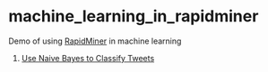 # machine_learning_in_rapidminer
Demo of using [RapidMiner](https://rapidminer.com/) in machine learning

1.  [Use Naive Bayes to Classify Tweets](https://github.com/xbwei/machine_learning_in_rapidminer/tree/master/naive_bayes_classifiy_tweet)
